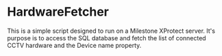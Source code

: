 # HardwareFetcher
This is a simple script designed to run on a Milestone XProtect server.
It's purpose is to access the SQL database and fetch the list of connected CCTV hardware and the Device name property.
